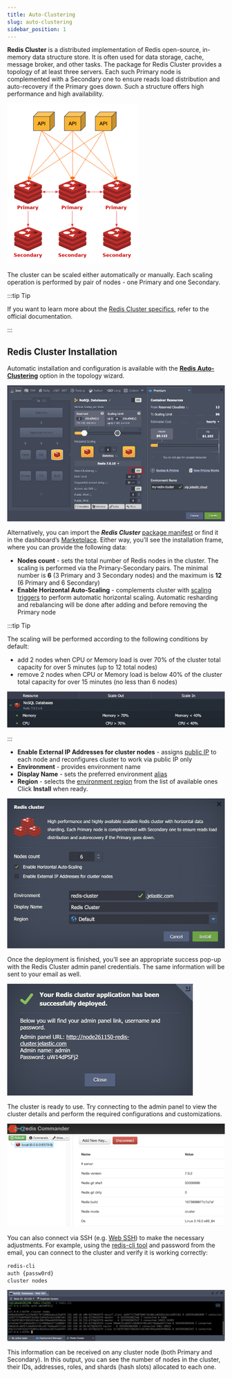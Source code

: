 ```yaml
---
title: Auto-Clustering
slug: auto-clustering
sidebar_position: 1
---
```


<!-- ## Redis Cluster -->

**Redis Cluster** is a distributed implementation of Redis open-source, in-memory data structure store. It is often used for data storage, cache, message broker, and other tasks. The package for Redis Cluster provides a topology of at least three servers. Each such Primary node is complemented with a Secondary one to ensure reads load distribution and auto-recovery if the Primary goes down. Such a structure offers high performance and high availability.

<div style={{
    display:'flex',
    justifyContent: 'center',
    margin: '0 0 1rem 0'
}}>

![Locale Dropdown](./img/Auto-Clustering/01-redis-cluster-scheme.png)

</div>

The cluster can be scaled either automatically or manually. Each scaling operation is performed by pair of nodes - one Primary and one Secondary.

:::tip Tip

If you want to learn more about the [Redis Cluster specifics](https://redis.io/docs/reference/cluster-spec/), refer to the official documentation.

:::

## Redis Cluster Installation

Automatic installation and configuration is available with the **[Redis Auto-Clustering](/application-setting/scaling-and-clustering/auto-clustering-of-instances#redis)** option in the topology wizard.

<div style={{
    display:'flex',
    justifyContent: 'center',
    margin: '0 0 1rem 0'
}}>

![Locale Dropdown](./img/Auto-Clustering/01.1-redis-auto-clustering.png)

</div>

Alternatively, you can import the **_Redis Cluster_** [package manifest](https://github.com/jelastic-jps/redis-cluster/blob/main/manifest.jps) or find it in the dashboard’s [Marketplace](/deployment-tools/cloud-scripting-&-jps/marketplace#marketplace). Either way, you’ll see the installation frame, where you can provide the following data:

- **Nodes count** - sets the total number of Redis nodes in the cluster. The scaling is performed via the Primary-Secondary pairs. The minimal number is **6** (3 Primary and 3 Secondary nodes) and the maximum is **12** (6 Primary and 6 Secondary)
- **Enable Horizontal Auto-Scaling** - complements cluster with [scaling triggers](/application-setting/scaling-and-clustering/automatic-horizontal-scaling#triggers-for-automatic-scaling) to perform automatic horizontal scaling. Automatic resharding and rebalancing will be done after adding and before removing the Primary node

:::tip Tip

The scaling will be performed according to the following conditions by default:

- add 2 nodes when CPU or Memory load is over 70% of the cluster total capacity for over 5 minutes (up to 12 total nodes)
- remove 2 nodes when CPU or Memory load is below 40% of the cluster total capacity for over 15 minutes (no less than 6 nodes)

<div style={{
    display:'flex',
    justifyContent: 'center',
    margin: '0 0 1rem 0'
}}>

![Locale Dropdown](./img/Auto-Clustering/02-redis-cluster-auto-scaling.png)

</div>

:::

- **Enable External IP Addresses for cluster nodes** - assigns [public IP](/application-setting/external-access-to-applications/public-ip#public-ip) to each node and reconfigures cluster to work via public IP only
- **Environment** - provides environment name
- **Display Name** - sets the preferred environment [alias](/environment-management/environment-aliases)
- **Region** - selects the [environment region](/environment-management/environment-regions/choosing-a-region#environment-regions) from the list of available ones
  Click **Install** when ready.

<div style={{
    display:'flex',
    justifyContent: 'center',
    margin: '0 0 1rem 0'
}}>

![Locale Dropdown](./img/Auto-Clustering/03-redis-cluster-installation-window.png)

</div>

Once the deployment is finished, you’ll see an appropriate success pop-up with the Redis Cluster admin panel credentials. The same information will be sent to your email as well.

<div style={{
    display:'flex',
    justifyContent: 'center',
    margin: '0 0 1rem 0'
}}>

![Locale Dropdown](./img/Auto-Clustering/04-redis-cluster-deployed.png)

</div>

The cluster is ready to use. Try connecting to the admin panel to view the cluster details and perform the required configurations and customizations.

<div style={{
    display:'flex',
    justifyContent: 'center',
    margin: '0 0 1rem 0'
}}>

![Locale Dropdown](./img/Auto-Clustering/05-redis-cluster-admin-panel.png)

</div>

You can also connect via SSH (e.g. [Web SSH](/deployment-tools/ssh/ssh-access/web-ssh#ssh-access-via-web-browser)) to make the necessary adjustments. For example, using the [redis-cli tool](https://redis.io/resources/tools/) and password from the email, you can connect to the cluster and verify it is working correctly:

```bash
redis-cli
auth {passw0rd}
cluster nodes
```

<div style={{
    display:'flex',
    justifyContent: 'center',
    margin: '0 0 1rem 0'
}}>

![Locale Dropdown](./img/Auto-Clustering/06-redis-cluster-ssh-access.png)

</div>

This information can be received on any cluster node (both Primary and Secondary). In this output, you can see the number of nodes in the cluster, their IDs, addresses, roles, and shards (hash slots) allocated to each one.

